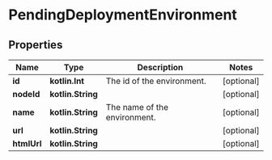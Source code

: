 
# PendingDeploymentEnvironment

## Properties
Name | Type | Description | Notes
------------ | ------------- | ------------- | -------------
**id** | **kotlin.Int** | The id of the environment. |  [optional]
**nodeId** | **kotlin.String** |  |  [optional]
**name** | **kotlin.String** | The name of the environment. |  [optional]
**url** | **kotlin.String** |  |  [optional]
**htmlUrl** | **kotlin.String** |  |  [optional]



